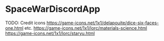 # SpaceWarDiscordApp

TODO: Credit icons
https://game-icons.net/1x1/delapouite/dice-six-faces-one.html etc.
https://game-icons.net/1x1/lorc/materials-science.html
https://game-icons.net/1x1/lorc/staryu.html